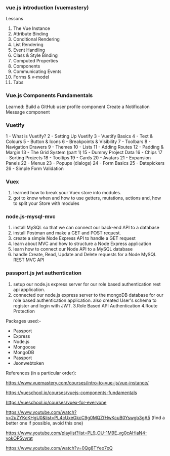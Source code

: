 ### vue.js introduction (vuemastery)
Lessons
1. The Vue Instance
2. Attribute Binding
3. Conditional Rendering
4. List Rendering
5. Event Handling
6. Class & Style Binding
7. Computed Properties
8. Components
9. Communicating Events
10. Forms & v-model
11. Tabs

### Vue.js Components Fundamentals
Learned:
Build a GitHub user profile component
Create a Notification Message component

### Vuetify
1 - What is Vuetify?
2 - Setting Up Vuetify
3 - Vuetify Basics
4 - Text & Colours
5 - Button & Icons
6 - Breakpoints & Visibility
7 - Toolbars
8 - Navigation Drawers
9 - Themes
10 - Lists
11 - Adding Routes
12 - Padding & Margin
13 - The Grid System (part 1)
15 - Dummy Project Data
16 - Chips
17 - Sorting Projects
18 - Tooltips
19 - Cards
20 - Avatars
21 - Expansion Panels
22 - Menus
23 - Popups (dialogs)
24 - Form Basics
25 - Datepickers
26 - Simple Form Validation

### Vuex
1. learned how to break your Vuex store into modules.
2. got to know when and how to use getters, mutations, actions and, how to split your Store with modules

### node.js-mysql-mvc
1. install MySQL so that we can connect our back-end API to a database
2. install Postman and make a GET and POST request.
3. create a simple Node Express API to handle a GET request
4. learn about MVC and how to structure a Node Express application 
5. learn how to connect our Node API to a MySQL database
6. handle Create, Read, Update and Delete requests for a Node MySQL REST MVC API

### passport.js jwt authentication
1. setup our node.js express server for our role based authentication rest api application.
2. connected our node.js express server to the mongoDB database for our role based authentication application.
also created User's schema to register and login with JWT.
3.Role Based API Authentication
4.Route Protection

Packages used:-
- Passport
- Express
- Node.js
- Mongoose
- MongoDB
- Passport
- Jsonwebtoken

References (in a particular order):

https://www.vuemastery.com/courses/intro-to-vue-js/vue-instance/

https://vueschool.io/courses/vuejs-components-fundamentals

https://vueschool.io/courses/vuex-for-everyone

https://www.youtube.com/watch?v=2uZYKcKHgU0&list=PL4cUxeGkcC9g0MQZfHwKcuB0Yswgb3gA5 (find a better one if possible, avoid this one)

https://www.youtube.com/playlist?list=PL9_OU-1M9E_vg0cAHlaN4-yokOP5vyrat

https://www.youtube.com/watch?v=0Qg8TYeo7xQ
